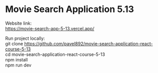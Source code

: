# Movie Search Application 5.13

Website link:  
https://movie-search-app-5-13.vercel.app/

Run project locally:  
git clone https://github.com/pavel892/movie-search-application-react-course-5-13  
cd movie-search-application-react-course-5-13  
npm install  
npm run dev
